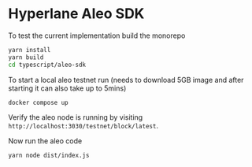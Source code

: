# Hyperlane Aleo SDK

To test the current implementation build the monorepo

```bash
yarn install
yarn build
cd typescript/aleo-sdk
```

To start a local aleo testnet run (needs to download 5GB image and after starting it can also take up to 5mins)

```bash
docker compose up
```

Verify the aleo node is running by visiting `http://localhost:3030/testnet/block/latest`.

Now run the aleo code

```
yarn node dist/index.js
```
